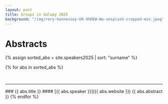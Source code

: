 ```yaml
---
layout: post
title: Groups in Galway 2025
background: "/img/rory-hennessey-UR-9hOEW-Ww-unsplash-cropped-min.jpeg"
---
```


# Abstracts

{% assign sorted_abs = site.speakers2025 | sort: "surname" %}

{% for abs in sorted_abs %}

<br>

---


<span id="{{ abs.surname }}">
### {{ abs.title }}
#### [{{ abs.speaker }}]({{ abs.website }})
{{ abs.abstract }}
{% endfor %}